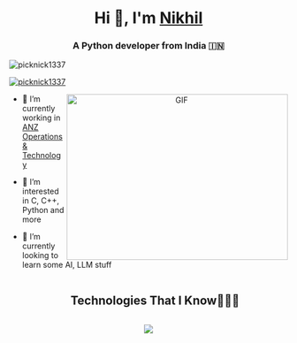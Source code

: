 
<div>

<h1 align="center">Hi 👋, I'm <a href="https://picknick1337.github.io/Me.io/" target="blank">
Nikhil</a></h1>
<h3 align="center">A Python developer from India &#127470;&#127475</h3>

<p align="left"> <img src="https://komarev.com/ghpvc/?username=picknick1337&label=Profile%20views&color=0e75b6&style=flat" alt="picknick1337" /> </p>

<p align="left"> <a href="https://twitter.com/picknick1337" target="blank"><img src="https://img.shields.io/twitter/follow/picknick1337?logo=twitter&style=for-the-badge" alt="picknick1337" /></a> </p>

<a target="_blank" align="center">
  <img align="right" top="500" height="300" width="400" alt="GIF" style=”padding: 5px 5px 5px 5px” src="https://media.giphy.com/media/SWoSkN6DxTszqIKEqv/giphy.gif">
</a>

- 🔭 I’m currently working in <a href="https://www.anz.com/institutional/global/india/en/group-capability-centre-bengaluru/" target="blank">ANZ Operations & Technology</a>

- 👀 I’m interested in C, C++, Python and more

- 🌱 I’m currently looking to learn some AI, LLM stuff

</div>
<p align="center">
<div id="user-content-toc">
  <ul align="center">
    <summary><h2 style="display: inline-block">Technologies That I Know👨🏻‍💻</h2></summary>
  </ul>
</div>
</p>
<!--tech stack icons-->
<p align="center">
  <a href="https://skillicons.dev">
    <img src="https://skillicons.dev/icons?i=git,github,c,cpp,html,css,md,py,vscode,pycharm,powershell,ps,pr,mysql,lua,ai&perline=8" />
  </a>
</p>
<!---
picknick1337/picknick1337 is a ✨ special ✨ repository because its `README.md` (this file) appears on your GitHub profile.
You can click the Preview link to take a look at your changes.
--->
